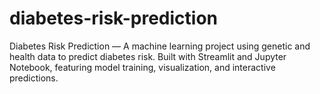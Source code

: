 # diabetes-risk-prediction
Diabetes Risk Prediction — A machine learning project using genetic and health data to predict diabetes risk. Built with Streamlit and Jupyter Notebook, featuring model training, visualization, and interactive predictions.
